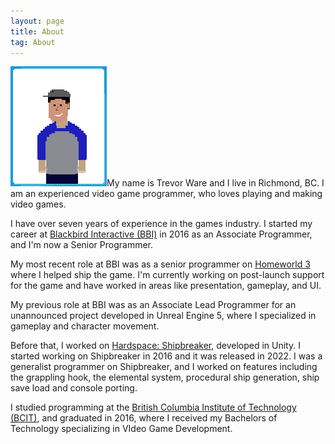 ```yaml
---
layout: page
title: About
tag: About
---
```


<img id="aboutimg" src="/assets/icons/about.png" width="154" height="192" />My name is Trevor Ware and I live in Richmond, BC. I am an experienced video game programmer, who loves playing and making video games. 

I have over seven years of experience in the games industry. I started my career at <a href="http://blackbirdinteractive.com">Blackbird Interactive (BBI)</a> in 2016 as an Associate Programmer, and I'm now a Senior Programmer.

My most recent role at BBI was as a senior programmer on <a href="https://twarrre.github.io/games/2024/05/13/homeworld3/">Homeworld 3</a> where I helped ship the game. I'm currently working on post-launch support for the game and have worked in areas like presentation, gameplay, and UI.

My previous role at BBI was as an Associate Lead Programmer for an unannounced project developed in Unreal Engine 5, where I specialized in gameplay and character movement.

Before that, I worked on <a href="https://twarrre.github.io/games/2022/05/24/hardspace_shipbreaker/">Hardspace: Shipbreaker</a>, developed in Unity. I started working on Shipbreaker in 2016 and it was released in 2022. I was a generalist programmer on Shipbreaker, and I worked on features including the grappling hook, the elemental system, procedural ship generation, ship save load and console porting.

I studied programming at the <a href="http://www.bcit.ca">British Columbia Institute of Technology (BCIT)</a>, and graduated in 2016, where I received my Bachelors of Technology specializing in VIdeo Game Development.

<meta http-equiv='cache-control' content='no-cache'> 
<meta http-equiv='expires' content='0'> 
<meta http-equiv='pragma' content='no-cache'>
